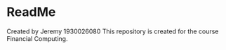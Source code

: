 # ReadMe
Created by Jeremy 1930026080
This repository is created for the course Financial Computing.
